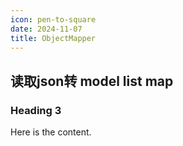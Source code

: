 ```yaml
---
icon: pen-to-square
date: 2024-11-07
title: ObjectMapper
---
```


## 读取json转  model  list map



### Heading 3

Here is the content.
